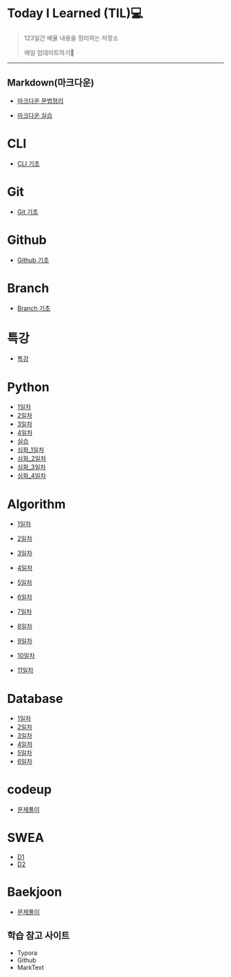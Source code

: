 # Today I Learned (TIL)💻

> 123일간 배울 내용을 정리하는 저장소
> 
> 매일 업데이트하기🙏

___

## Markdown(마크다운)

- [마크다운 문법정리](./markdown/마크다운_문법정리.md)

- [마크다운 실습](./markdown/Markdown_실습.md)

# CLI

- [CLI 기초](./CLI/CLI.md)

# Git

- [Git 기초](./git/git.md)

# Github

- [Github 기초](./github/github.md)

# Branch

- [Branch 기초](./git_branch/Branch.md)

# 특강

- [특강](./special_lecture/0708_lecture)

# Python

- [1일차](./python/1일차.md)
- [2일차](./python/2일차.md)
- [3일차](./python/3일차.md)
- [4일차](./python/4일차.md)
- [실습](./python/실습)
- [심화_1일차](./python/심화_1일차.md)
- [심화_2일차](./python/심화_2일차.md)
- [심화_3일차](./python/심화_3일차.md)
- [심화_4일차](./python/심화_4일차.md)

# Algorithm

- [1일차]()

- [2일차](./algorithm/알고리즘의_시간_복잡도.md)

- [3일차](./algorithm/string.md)

- [4일차](./algorithm/딕셔너리.md)

- [5일차](./algorithm/스택,큐.md)

- [6일차](./algorithm/힙(Heap),세트(set).md)

- [7일차](./algorithm/이차원리스트.md)

- [8일차](./algorithm/.이차원리스트md)

- [9일차](./algorithm/완전탐색.md)

- [10일차](./algorithm/그래프.md)

- [11일차](./algorithm/깊이우선탐색(DFS).md)

# Database

- [1일차](./DataBase/day_1.md)
- [2일차](./DataBase/day_2.md)
- [3일차](./DataBase/day_3.md)
- [4일차](./DataBase/day_4.md)
- [5일차](./DataBase/day_5.md)
- [6일차](./DataBase/day_6.md)

# codeup

- [문제풀이](./codeup)

# SWEA

- [D1](./swea/D1)
- [D2](./swea/D2)

# Baekjoon

- [문제풀이](./Baekjoon)

## 학습 참고 사이트

- Typora
- Github
- MarkText